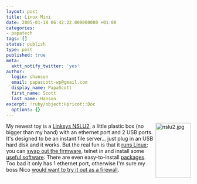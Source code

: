 ```yaml
---
layout: post
title: Linux Mini
date: 2005-01-18 06:42:22.000000000 +01:00
categories:
- papatech
tags: []
status: publish
type: post
published: true
meta:
  aktt_notify_twitter: 'yes'
author:
  login: shanson
  email: papascott-wp@gmail.com
  display_name: PapaScott
  first_name: Scott
  last_name: Hanson
excerpt: !ruby/object:Hpricot::Doc
  options: {}
---
```

<p><img alt="nslu2.jpg" src="http://www.papascott.de/wordpress/wp-content/uploads/2005/01/nslu2.jpg" width="96" height="150" align="right" /> My newest toy is a <a href="http://www.amazon.de/exec/obidos/ASIN/B00062KPEI/">Linksys NSLU2</a>, a little plastic box (no bigger than my hand) with an ethernet port and 2 USB ports. It's designed to be an instant file server... just plug in an USB hard disk and it works. But the real fun is that it <a title="Linux on the NSLU2" href="http://www.batbox.org/nslu2-linux.html">runs Linux</a>; you can <a href="http://www.nslu2-linux.org/">swap out the firmware</a>, telnet in and install some <a href="http://www.nslu2-linux.org/wiki/Unslung/Mt-daapd" title="mt-daapd is an iTunes server for your NSLU2">useful software</a>. There are even easy-to-install <a href="http://www.nslu2-linux.org/wiki/Unslung/Packages">packages</a>. Too bad it only has 1 ethernet port, otherwise I'm sure my boss Nico <a href="http://lumma.de/eintrag.php?id=1138">would want to try it out as a firewall</a>.</p>
